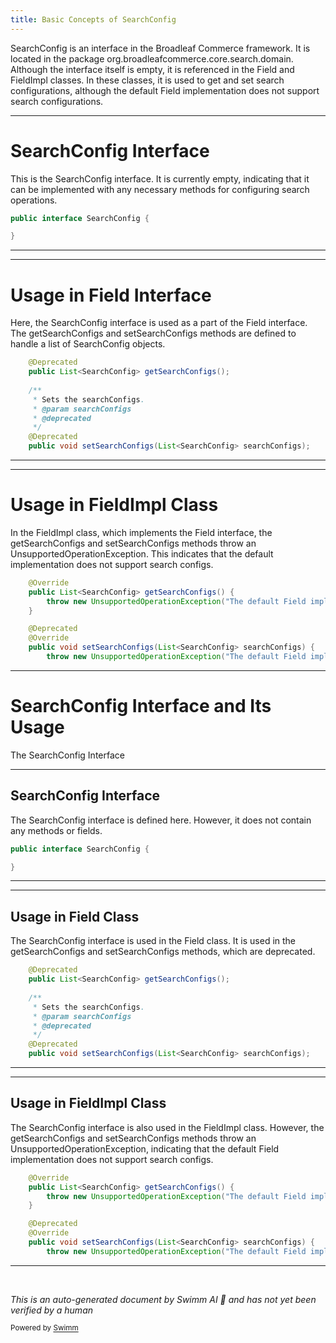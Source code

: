 ```yaml
---
title: Basic Concepts of SearchConfig
---
```

SearchConfig is an interface in the Broadleaf Commerce framework. It is located in the package org.broadleafcommerce.core.search.domain. Although the interface itself is empty, it is referenced in the Field and FieldImpl classes. In these classes, it is used to get and set search configurations, although the default Field implementation does not support search configurations.

<SwmSnippet path="/core/broadleaf-framework/src/main/java/org/broadleafcommerce/core/search/domain/SearchConfig.java" line="25">

---

# SearchConfig Interface

This is the SearchConfig interface. It is currently empty, indicating that it can be implemented with any necessary methods for configuring search operations.

```java
public interface SearchConfig {

}
```

---

</SwmSnippet>

<SwmSnippet path="/core/broadleaf-framework/src/main/java/org/broadleafcommerce/core/search/domain/Field.java" line="107">

---

# Usage in Field Interface

Here, the SearchConfig interface is used as a part of the Field interface. The getSearchConfigs and setSearchConfigs methods are defined to handle a list of SearchConfig objects.

```java
    @Deprecated
    public List<SearchConfig> getSearchConfigs();
    
    /**
     * Sets the searchConfigs. 
     * @param searchConfigs
     * @deprecated
     */
    @Deprecated
    public void setSearchConfigs(List<SearchConfig> searchConfigs);
```

---

</SwmSnippet>

<SwmSnippet path="/core/broadleaf-framework/src/main/java/org/broadleafcommerce/core/search/domain/FieldImpl.java" line="198">

---

# Usage in FieldImpl Class

In the FieldImpl class, which implements the Field interface, the getSearchConfigs and setSearchConfigs methods throw an UnsupportedOperationException. This indicates that the default implementation does not support search configs.

```java
    @Override
    public List<SearchConfig> getSearchConfigs() {
        throw new UnsupportedOperationException("The default Field implementation does not support search configs");
    }

    @Deprecated
    @Override
    public void setSearchConfigs(List<SearchConfig> searchConfigs) {
        throw new UnsupportedOperationException("The default Field implementation does not support search configs");
```

---

</SwmSnippet>

# SearchConfig Interface and Its Usage

The SearchConfig Interface

<SwmSnippet path="/core/broadleaf-framework/src/main/java/org/broadleafcommerce/core/search/domain/SearchConfig.java" line="25">

---

## SearchConfig Interface

The SearchConfig interface is defined here. However, it does not contain any methods or fields.

```java
public interface SearchConfig {

}
```

---

</SwmSnippet>

<SwmSnippet path="/core/broadleaf-framework/src/main/java/org/broadleafcommerce/core/search/domain/Field.java" line="107">

---

## Usage in Field Class

The SearchConfig interface is used in the Field class. It is used in the getSearchConfigs and setSearchConfigs methods, which are deprecated.

```java
    @Deprecated
    public List<SearchConfig> getSearchConfigs();
    
    /**
     * Sets the searchConfigs. 
     * @param searchConfigs
     * @deprecated
     */
    @Deprecated
    public void setSearchConfigs(List<SearchConfig> searchConfigs);
```

---

</SwmSnippet>

<SwmSnippet path="/core/broadleaf-framework/src/main/java/org/broadleafcommerce/core/search/domain/FieldImpl.java" line="198">

---

## Usage in FieldImpl Class

The SearchConfig interface is also used in the FieldImpl class. However, the getSearchConfigs and setSearchConfigs methods throw an UnsupportedOperationException, indicating that the default Field implementation does not support search configs.

```java
    @Override
    public List<SearchConfig> getSearchConfigs() {
        throw new UnsupportedOperationException("The default Field implementation does not support search configs");
    }

    @Deprecated
    @Override
    public void setSearchConfigs(List<SearchConfig> searchConfigs) {
        throw new UnsupportedOperationException("The default Field implementation does not support search configs");
```

---

</SwmSnippet>

&nbsp;

*This is an auto-generated document by Swimm AI 🌊 and has not yet been verified by a human*

<SwmMeta version="3.0.0" repo-id="Z2l0aHViJTNBJTNBQnJvYWRsZWFmQ29tbWVyY2UtZGVtbyUzQSUzQWdpbGFkbmF2b3Q=" repo-name="BroadleafCommerce-demo" doc-type="overview"><sup>Powered by [Swimm](/)</sup></SwmMeta>
